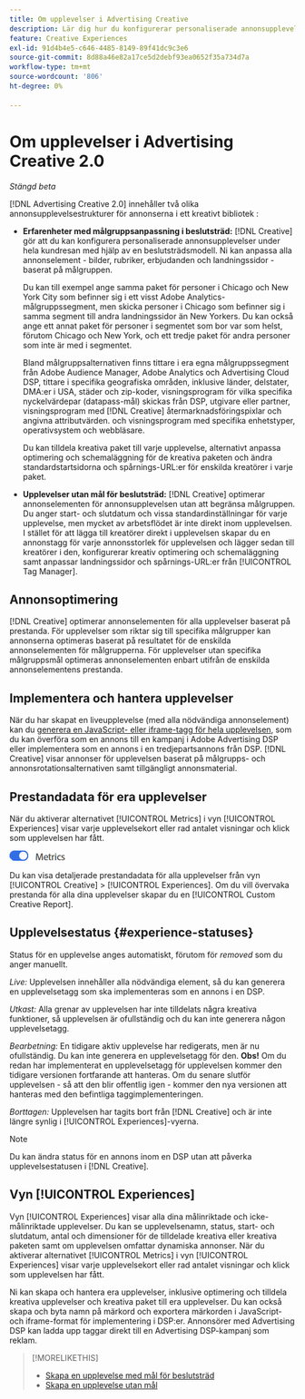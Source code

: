 ```yaml
---
title: Om upplevelser i Advertising Creative
description: Lär dig hur du konfigurerar personaliserade annonsupplevelser och optimerar annonselement baserat på prestanda.
feature: Creative Experiences
exl-id: 91d4b4e5-c646-4485-8149-89f41dc9c3e6
source-git-commit: 8d88a46e82a17ce5d2debf93ea0652f35a734d7a
workflow-type: tm+mt
source-wordcount: '806'
ht-degree: 0%

---
```


# Om upplevelser i Advertising Creative 2.0

*Stängd beta*

<!-- Revisit Description metadata -->

<!-- MORE -->

[!DNL Advertising Creative 2.0] innehåller två olika annonsupplevelsestrukturer för annonserna i ett kreativt bibliotek <!-- can use a single library only -->:

* **Erfarenheter med målgruppsanpassning i beslutsträd:** [!DNL Creative] gör att du kan konfigurera personaliserade annonsupplevelser under hela kundresan med hjälp av en beslutsträdsmodell. Ni kan anpassa alla annonselement - bilder, rubriker, erbjudanden och landningssidor - baserat på målgruppen.

  Du kan till exempel ange samma paket för personer i Chicago och New York City som befinner sig i ett visst Adobe Analytics-målgruppssegment, men skicka personer i Chicago som befinner sig i samma segment till andra landningssidor än New Yorkers. Du kan också ange ett annat paket för personer i segmentet som bor var som helst, förutom Chicago och New York, och ett tredje paket för andra personer som inte är med i segmentet.

  Bland målgruppsalternativen finns tittare i era egna målgruppssegment från Adobe Audience Manager, Adobe Analytics och Advertising Cloud DSP, tittare i specifika geografiska områden, inklusive länder, delstater, DMA:er i USA, städer och zip-koder, visningsprogram för vilka specifika nyckelvärdepar (datapass-mål) skickas från DSP, utgivare eller partner, visningsprogram med [!DNL Creative] återmarknadsföringspixlar och angivna attributvärden. och visningsprogram med specifika enhetstyper, operativsystem och webbläsare.

  Du kan tilldela kreativa paket till varje upplevelse, alternativt anpassa optimering och schemaläggning för de kreativa paketen och ändra standardstartsidorna och spårnings-URL:er <!-- and any flexible attributes --> för enskilda kreatörer i varje paket.

* **Upplevelser utan mål för beslutsträd:** [!DNL Creative] optimerar annonselementen för annonsupplevelsen utan att begränsa målgruppen.<!-- For first-party creatives, [!DNL Creative] serves the ads. --> Du anger start- och slutdatum och vissa standardinställningar för varje upplevelse, men mycket av arbetsflödet är inte direkt inom upplevelsen. I stället för att lägga till kreatörer direkt i upplevelsen skapar du en annonstagg för varje annonsstorlek för upplevelsen och lägger sedan till kreatörer i den, konfigurerar kreativ optimering och schemaläggning samt anpassar landningssidor och spårnings-URL:er från [!UICONTROL Tag Manager].

## Annonsoptimering

<!-- MORE -->
[!DNL Creative] optimerar annonselementen för alla upplevelser baserat på prestanda. För upplevelser som riktar sig till specifika målgrupper kan annonserna optimeras baserat på resultatet för de enskilda annonselementen för målgrupperna. För upplevelser utan specifika målgruppsmål optimeras annonselementen enbart utifrån de enskilda annonselementens prestanda.

## Implementera och hantera upplevelser

När du har skapat en liveupplevelse (med alla nödvändiga annonselement) kan du [generera en JavaScript- eller iframe-tagg för hela upplevelsen](experience-tag-export.md), som du kan överföra som en annons till en kampanj i Adobe Advertising DSP eller implementera som en annons i en tredjepartsannons från DSP. [!DNL Creative] visar annonser för upplevelsen baserat på målgrupps- och annonsrotationsalternativen samt tillgängligt annonsmaterial.

## Prestandadata för era upplevelser

När du aktiverar alternativet [!UICONTROL Metrics] i vyn [!UICONTROL Experiences] visar varje upplevelsekort eller rad antalet visningar och klick som upplevelsen har fått.

![Metrisk, alternativ](/help/creative/assets/metrics-option.png "Metrisk, alternativ")

<!-- insert screen shot of Metrics option?  If not, then add instructions elsewhere -->

<!-- I don't see this as of 1/9; why only in the table view?   You can also add conversion columns in the table view. -->

Du kan visa detaljerade prestandadata för alla upplevelser från vyn [!UICONTROL Creative] > [!UICONTROL Experiences]. Om du vill övervaka prestanda för alla dina upplevelser skapar du en [!UICONTROL Custom Creative Report].

<!--
You can [view detailed performance data for any experience](experience-performance-details.md) from the Creative > Experiences view. To monitor performance across your experiences, [create custom reports](/help/dsp/reports/report-create.md).
-->

## Upplevelsestatus {#experience-statuses}

<!-- verify that these are all still the same -->

Status för en upplevelse anges automatiskt, förutom för *removed* som du anger manuellt.

*Live:* Upplevelsen innehåller alla nödvändiga element, så du kan generera en upplevelsetagg som ska implementeras som en annons i en DSP. <!-- A live experience may be scheduled to start in the future -->

*Utkast:* Alla grenar av upplevelsen har inte tilldelats några kreativa funktioner, så upplevelsen är ofullständig och du kan inte generera någon upplevelsetagg.

*Bearbetning:* En tidigare aktiv upplevelse har redigerats, men är nu ofullständig. Du kan inte generera en upplevelsetagg för den. **Obs!** Om du redan har implementerat en upplevelsetagg för upplevelsen kommer den tidigare versionen fortfarande att hanteras. Om du senare slutför upplevelsen - så att den blir offentlig igen - kommer den nya versionen att hanteras med den befintliga taggimplementeringen.

*Borttagen:* Upplevelsen har tagits bort från [!DNL Creative] och är inte längre synlig i [!UICONTROL Experiences]-vyerna.

>[!NOTE]
>
>Du kan ändra status för en annons inom en DSP utan att påverka upplevelsestatusen i [!DNL Creative].

## Vyn [!UICONTROL Experiences]

Vyn [!UICONTROL Experiences] visar alla dina målinriktade och icke-målinriktade upplevelser. Du kan se upplevelsenamn, status, start- och slutdatum, antal och dimensioner för de tilldelade kreativa eller kreativa paketen samt om upplevelsen omfattar dynamiska annonser. När du aktiverar alternativet [!UICONTROL Metrics] i vyn [!UICONTROL Experiences] visar varje upplevelsekort eller rad antalet visningar och klick som upplevelsen har fått.

Ni kan skapa och hantera era upplevelser, inklusive optimering och tilldela kreativa upplevelser och kreativa paket till era upplevelser. Du kan också skapa och byta namn på märkord och exportera märkorden i JavaScript- och iframe-format för implementering i DSP:er. Annonsörer med Advertising DSP kan ladda upp taggar direkt till en Advertising DSP-kampanj som reklam.

<!--
### Available actions

* [Download data within the view](experience-download-view.md)

        + [Assign and unassign creative bundles to a final node](/help/creative/experiences/experience-assign-creative-bundles.md)
* Experiences with decision tree targeting: [Create](/help/creative/experiences/experience-create-targeting.md) and [edit](/help/creative/experiences/experience-edit-targeting.md) experiences, [assign and unassign creative bundles](/help/creative/experiences/experience-assign-creative-bundles.md), [customize creative optimization and scheduling](/help/creative/experiences/experience-optimization-scheduling-targeting.md), and [customize the tracking URLs for creatives](/help/creative/experiences/experience-tracking-urls-targeting.md)

* Experiences without decision tree targeting: [Create](experience-create-no-targeting.md) and [edit](/help/creative/experiences/experience-edit-no-targeting.md)

* [Clone](experience-clone.md) an experience

* [Preview](experience-preview.md) an experience

* [Share a demo URL](experience-share-demo-url.md) for an experience

* [Export ad tags for an experience](experience-tag-export.md)

* [Delete](experience-delete.md) an experience

-->

<!-- You can add or remove labels for your experiences.-->

<!-- Add links to workflows once they're done -->

>[!MORELIKETHIS]
>
>* [Skapa en upplevelse med mål för beslutsträd](experience-create-targeting.md)
>* [Skapa en upplevelse utan mål](experience-create-no-targeting.md)
